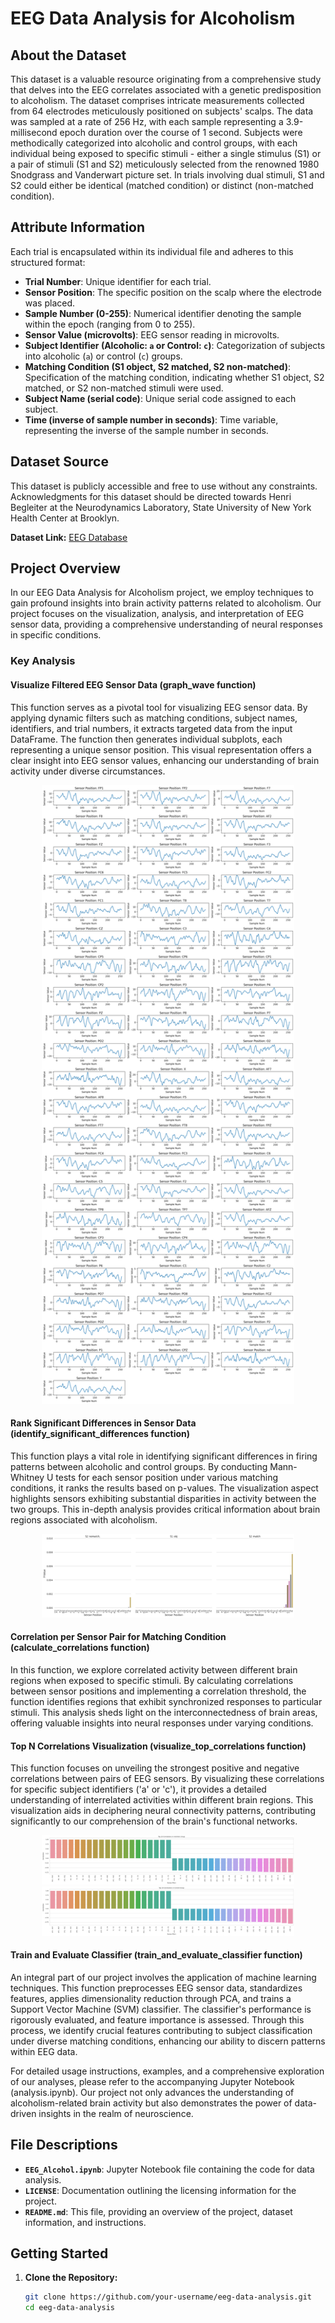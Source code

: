# EEG Data Analysis for Alcoholism

## About the Dataset

This dataset is a valuable resource originating from a comprehensive study that delves into the EEG correlates associated with a genetic predisposition to alcoholism. The dataset comprises intricate measurements collected from 64 electrodes meticulously positioned on subjects' scalps. The data was sampled at a rate of 256 Hz, with each sample representing a 3.9-millisecond epoch duration over the course of 1 second. Subjects were methodically categorized into alcoholic and control groups, with each individual being exposed to specific stimuli - either a single stimulus (S1) or a pair of stimuli (S1 and S2) meticulously selected from the renowned 1980 Snodgrass and Vanderwart picture set. In trials involving dual stimuli, S1 and S2 could either be identical (matched condition) or distinct (non-matched condition).

## Attribute Information

Each trial is encapsulated within its individual file and adheres to this structured format:

- **Trial Number**: Unique identifier for each trial.
- **Sensor Position**: The specific position on the scalp where the electrode was placed.
- **Sample Number (0-255)**: Numerical identifier denoting the sample within the epoch (ranging from 0 to 255).
- **Sensor Value (microvolts)**: EEG sensor reading in microvolts.
- **Subject Identifier (Alcoholic: `a` or Control: `c`)**: Categorization of subjects into alcoholic (`a`) or control (`c`) groups.
- **Matching Condition (S1 object, S2 matched, S2 non-matched)**: Specification of the matching condition, indicating whether S1 object, S2 matched, or S2 non-matched stimuli were used.
- **Subject Name (serial code)**: Unique serial code assigned to each subject.
- **Time (inverse of sample number in seconds)**: Time variable, representing the inverse of the sample number in seconds.

## Dataset Source

This dataset is publicly accessible and free to use without any constraints. Acknowledgments for this dataset should be directed towards Henri Begleiter at the Neurodynamics Laboratory, State University of New York Health Center at Brooklyn.

**Dataset Link:** [EEG Database](https://archive.ics.uci.edu/ml/datasets/eeg+database)

## Project Overview

In our EEG Data Analysis for Alcoholism project, we employ techniques to gain profound insights into brain activity patterns related to alcoholism. Our project focuses on the visualization, analysis, and interpretation of EEG sensor data, providing a comprehensive understanding of neural responses in specific conditions.

### Key Analysis

#### Visualize Filtered EEG Sensor Data (graph_wave function)
This function serves as a pivotal tool for visualizing EEG sensor data. By applying dynamic filters such as matching conditions, subject names, identifiers, and trial numbers, it extracts targeted data from the input DataFrame. The function then generates individual subplots, each representing a unique sensor position. This visual representation offers a clear insight into EEG sensor values, enhancing our understanding of brain activity under diverse circumstances.

<div align="center">
  <img src="Figures/plots.png" width=80% height=80% alt="RM.">
</div>


#### Rank Significant Differences in Sensor Data (identify_significant_differences function)
This function plays a vital role in identifying significant differences in firing patterns between alcoholic and control groups. By conducting Mann-Whitney U tests for each sensor position under various matching conditions, it ranks the results based on p-values. The visualization aspect highlights sensors exhibiting substantial disparities in activity between the two groups. This in-depth analysis provides critical information about brain regions associated with alcoholism.

<div align="center">
  <img src="Figures/mann_W.png" width=80% height=80% alt="RM.">
</div>


#### Correlation per Sensor Pair for Matching Condition (calculate_correlations function)
In this function, we explore correlated activity between different brain regions when exposed to specific stimuli. By calculating correlations between sensor positions and implementing a correlation threshold, the function identifies regions that exhibit synchronized responses to particular stimuli. This analysis sheds light on the interconnectedness of brain areas, offering valuable insights into neural responses under varying conditions.

#### Top N Correlations Visualization (visualize_top_correlations function)
This function focuses on unveiling the strongest positive and negative correlations between pairs of EEG sensors. By visualizing these correlations for specific subject identifiers ('a' or 'c'), it provides a detailed understanding of interrelated activities within different brain regions. This visualization aids in deciphering neural connectivity patterns, contributing significantly to our comprehension of the brain's functional networks.

<div align="center">
  <img src="Figures/corr_a.png" width=80% height=80% alt="RM.">
</div>

<div align="center">
  <img src="Figures/corr_c.png" width=80% height=80% alt="RM.">
</div>



#### Train and Evaluate Classifier (train_and_evaluate_classifier function)
An integral part of our project involves the application of machine learning techniques. This function preprocesses EEG sensor data, standardizes features, applies dimensionality reduction through PCA, and trains a Support Vector Machine (SVM) classifier. The classifier's performance is rigorously evaluated, and feature importance is assessed. Through this process, we identify crucial features contributing to subject classification under diverse matching conditions, enhancing our ability to discern patterns within EEG data.

For detailed usage instructions, examples, and a comprehensive exploration of our analyses, please refer to the accompanying Jupyter Notebook (analysis.ipynb). Our project not only advances the understanding of alcoholism-related brain activity but also demonstrates the power of data-driven insights in the realm of neuroscience.


## File Descriptions

- **`EEG_Alcohol.ipynb`**: Jupyter Notebook file containing the code for data analysis.
- **`LICENSE`**: Documentation outlining the licensing information for the project.
- **`README.md`**: This file, providing an overview of the project, dataset information, and instructions.

## Getting Started

1. **Clone the Repository:**
   ```bash
   git clone https://github.com/your-username/eeg-data-analysis.git
   cd eeg-data-analysis
